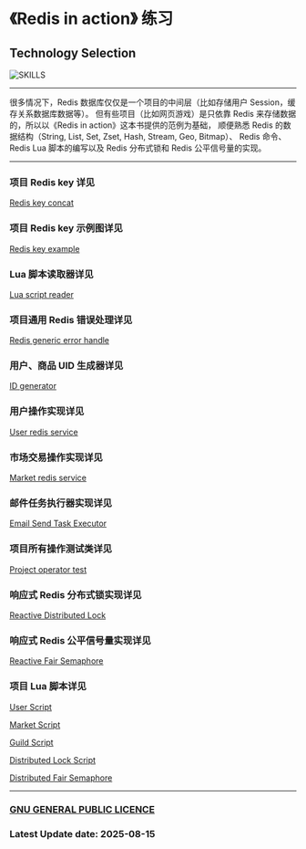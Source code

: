 # 《Redis in action》 练习

## Technology Selection

![SKILLS](https://skillicons.dev/icons?i=redis,mysql,spring,lua)

---

很多情况下，Redis 数据库仅仅是一个项目的中间层（比如存储用户 Session，缓存关系数据库数据等）。
但有些项目（比如网页游戏）是只依靠 Redis 来存储数据的，所以以《Redis in action》这本书提供的范例为基础，
顺便熟悉 Redis 的数据结构（String, List, Set, Zset, Hash, Stream, Geo, Bitmap）、
Redis 命令、Redis Lua 脚本的编写以及 Redis 分布式锁和 Redis 公平信号量的实现。

---

### 项目 Redis key 详见

[Redis key concat](https://github.com/JesseZ332623/item-market/blob/main/src/main/java/com/example/jesse/item_market/utils/KeyConcat.java)

### 项目 Redis key 示例图详见

[Redis key example](https://github.com/JesseZ332623/item-market/blob/main/documents/redis-key-describe.png)

### Lua 脚本读取器详见

[Lua script reader](https://github.com/JesseZ332623/item-market/blob/main/src/main/java/com/example/jesse/item_market/utils/LuaScriptReader.java)

### 项目通用 Redis 错误处理详见

[Redis generic error handle](https://github.com/JesseZ332623/item-market/blob/main/src/main/java/com/example/jesse/item_market/errorhandle/RedisErrorHandle.java)

### 用户、商品 UID 生成器详见

[ID generator](https://github.com/JesseZ332623/item-market/blob/main/src/main/java/com/example/jesse/item_market/utils/UUIDGenerator.java)

### 用户操作实现详见

[User redis service](https://github.com/JesseZ332623/item-market/blob/main/src/main/java/com/example/jesse/item_market/user/impl/UserRedisServiceImpl.java)

### 市场交易操作实现详见

[Market redis service](https://github.com/JesseZ332623/item-market/blob/main/src/main/java/com/example/jesse/item_market/market/impl/MarketServiceImpl.java)

### 邮件任务执行器实现详见

[Email Send Task Executor](https://github.com/JesseZ332623/item-market/blob/main/src/main/java/com/example/jesse/item_market/email_send_task/impl/EmailSendTaskImpl.java)

### 项目所有操作测试类详见

[Project operator test](https://github.com/JesseZ332623/item-market/blob/main/src/test/java/com/example/jesse/item_market)

### 响应式 Redis 分布式锁实现详见

[Reactive Distributed Lock](https://github.com/JesseZ332623/item-market/blob/main/src/main/java/com/example/jesse/item_market/lock/impl/RedisLockImpl.java)

### 响应式 Redis 公平信号量实现详见

[Reactive Fair Semaphore](https://github.com/JesseZ332623/item-market/blob/main/src/main/java/com/example/jesse/item_market/semaphore/impl/FairSemaphoreImpl.java)

### 项目 Lua 脚本详见

[User Script](https://github.com/JesseZ332623/item-market/tree/main/src/main/resources/lua-script/user-operator)

[Market Script](https://github.com/JesseZ332623/item-market/tree/main/src/main/resources/lua-script/market-operator)

[Guild Script](https://github.com/JesseZ332623/item-market/tree/main/src/main/resources/lua-script/guild-operator)

[Distributed Lock Script](https://github.com/JesseZ332623/item-market/tree/main/src/main/resources/lua-script/lock-operator)

[Distributed Fair Semaphore](https://github.com/JesseZ332623/item-market/tree/main/src/main/resources/lua-script/semaphore-operator)

---

### [GNU GENERAL PUBLIC LICENCE](https://github.com/JesseZ332623/item-market/blob/main/LICENSE)

### Latest Update date: 2025-08-15
